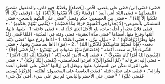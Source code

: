 ‌قضَى/ ‌قضَى إلى/ ‌قضَى على يقضي، اقْضِ، [[قضاء]] وقَضْيًا، فهو قاضٍ، والمفعول مقضيّ (للمتعدِّي)
• ‌قضَى اللهُ: أمَر، أنفذ " {وَقَضَاءُ رَبِّكَ أَلَاّ تَعْبُدُوا إلَاّ إِيَّاهُ} [ق]- {وَقَضَى رَبُّكَ أَلَاّ تَعْبُدُوا إلَاّ إِيَّاهُ} ".
• ‌قضَى بين الخصمين: حكم وفصل "‌قضَى على المتّهم بالسجن- ‌قضَى للمشتكي بالتعويض- {لَا يَجِدُوا فِي أَنْفُسِهِمْ حَرَجًا مِمَّا قَضَيْتَ} - {يَقْضِي بَيْنَهُمْ بِحُكْمِهِ} ".
• ‌قضَى فلانٌ نحبَه أو أجلَه: مات، بلغ الأجلَ الذي حُدِّد له.
• ‌قضَى حاجتَه:
1 - بلغها، نالها، أتمّها وفرغ منها، أمضاها "‌قضَى مدّة العقوبة- ‌قضى وقتَه في المكتبة- {فَلَمَّا ‌قَضَى زَيْدٌ
 مِنْهَا وَطَرًا زَوَّجْنَاكَهَا} ".
2 - تبوَّل، تبرَّز.
• ‌قضَى الصَّلاةَ:
1 - أدّاها وفرغ منها "‌قضَى ديْنَه: دفعه- {فَإِذَا قَضَيْتُمْ مَنَاسِكَكُمْ فَاذْكُرُوا اللهَ} ".
2 - (فق) أدّاها بعد مضيّ وقتها.
• ‌قضَى الشّيءَ: قدَّره، صنعه، أكمله " {فَقَضَاهُنَّ سَبْعَ سَمَوَاتٍ فِي يَوْمَيْنِ} - {ثُمَّ ‌قَضَى أَجَلاً} - {لِيَقْضِيَ اللهُ أَمْرًا كَانَ مَفْعُولاً} ".
• ‌قضَى إليه الأمرَ: أبلغه إيّاه " {وَقَضَيْنَا إِلَيْهِ ذَلِكَ الأَمْرَ} ".
• ‌قضَى إليه: فرغ له " {ثُمَّ اقْضُوا إِلَيَّ}: افرغوا لمخاصمتي- {يُقْضَى إِلَيْكَ وَحْيُهُ} ".
• ‌قضَى على الثورة: تمكّن من السيطرة عليها وتوصّل إلى إزالتها "‌قضَى على الخطر: أبعده وأزاله".
• ‌قضَى على عدوِّه: قتله "قضَت العاصفةُ على المحصول: أهلكته- {فَوَكَزَهُ مُوسَى فَقَضَى عَلَيْهِ} " ° ‌قضَى على الأخضر واليابس: لم يبق على شيء، أفنى كلَّ شيء